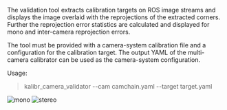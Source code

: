 The validation tool extracts calibration targets on ROS image streams and displays the image overlaid with the reprojections of the extracted corners. Further the reprojection error statistics are calculated and displayed for mono and inter-camera reprojection errors.

The tool must be provided with a camera-system calibration file and a configuration for the calibration target. The output YAML of the multi-camera calibrator can be used as the camera-system configuration.

Usage:
> kalibr_camera_validator --cam camchain.yaml --target target.yaml

![mono](https://user-images.githubusercontent.com/2222562/166345168-362ba2c4-3f30-4b1a-8f8c-a49087fe0245.png)
![stereo](https://user-images.githubusercontent.com/2222562/166346133-c1b3e678-e660-490c-addf-2740661ab6ca.png)

